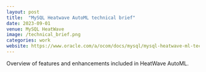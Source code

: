 ```yaml
---
layout: post
title:  "MySQL Heatwave AutoML technical brief"
date: 2023-09-01
venue: MySQL HeatWave
image: /technical_brief.png
categories: work
website: https://www.oracle.com/a/ocom/docs/mysql/mysql-heatwave-ml-technical-brief.pdf
---
```

Overview of features and enhancements included in HeatWave AutoML.